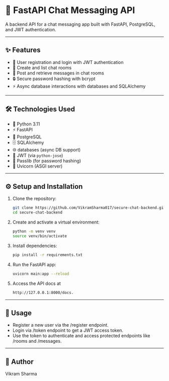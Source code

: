 # 🚀 FastAPI Chat Messaging API

A backend API for a chat messaging app built with FastAPI, PostgreSQL, and JWT authentication.

---

## ✨ Features

- 🔐 User registration and login with JWT authentication  
- 💬 Create and list chat rooms  
- 📝 Post and retrieve messages in chat rooms  
- 🔒 Secure password hashing with bcrypt  
- ⚡ Async database interactions with databases and SQLAlchemy  

---

## 🛠 Technologies Used

- 🐍 Python 3.11  
- ⚡ FastAPI  
- 🐘 PostgreSQL  
- 🗄️ SQLAlchemy  
- 🌐 databases (async DB support)  
- 🔑 JWT (via `python-jose`)  
- 🔐 Passlib (for password hashing)  
- 🚀 Uvicorn (ASGI server)  

---

## ⚙️ Setup and Installation

1. Clone the repository:

   ```bash
   git clone https://github.com/VikramSharma017/secure-chat-backend.git
   cd secure-chat-backend
2. Create and activate a virtual environment:
    ```bash
   python -m venv venv
   source venv/bin/activate
3. Install dependencies:
   ```bash
   pip install -r requirements.txt
4. Run the FastAPI app:
   ```bash
   uvicorn main:app --reload
5. Access the API docs at
   ```bash
   http://127.0.0.1:8000/docs.
  --- 
## 🚀 Usage

- Register a new user via the /register endpoint.  
- Login via /token endpoint to get a JWT access token.
- Use the token to authenticate and access protected endpoints like /rooms and /messages.

---

## 👤 Author

Vikram Sharma
